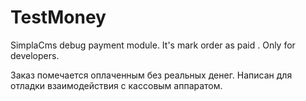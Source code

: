 # TestMoney
SimplaCms debug payment module. It's mark order as paid . Only for developers. 

Заказ помечается оплаченным без реальных денег.
Написан для отладки взаимодействия с кассовым аппаратом.

